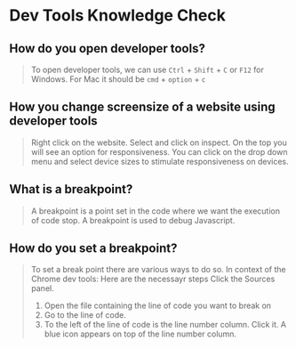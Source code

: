 # Dev Tools Knowledge Check

## How do you open developer tools?

> To open developer tools, we can use `Ctrl` + `Shift` + `C` or `F12` for Windows. For Mac it should be `cmd` + `option` + `c`

## How you change screensize of a website using developer tools

> Right click on the website. Select and click on inspect. On the top you will see an option for responsiveness. You can click on the drop down menu and select device sizes to stimulate responsiveness on devices.

## What is a breakpoint?

> A breakpoint is a point set in the code where we want the execution of code stop. A breakpoint is used to debug Javascript.

## How do you set a breakpoint?

> To set a break point there are various ways to do so. In context of the Chrome dev tools: Here are the necessayr steps Click the Sources panel.
>
> 1. Open the file containing the line of code you want to break on
> 2. Go to the line of code.
> 3. To the left of the line of code is the line number column. Click it. A blue icon appears on top of the line number column.
